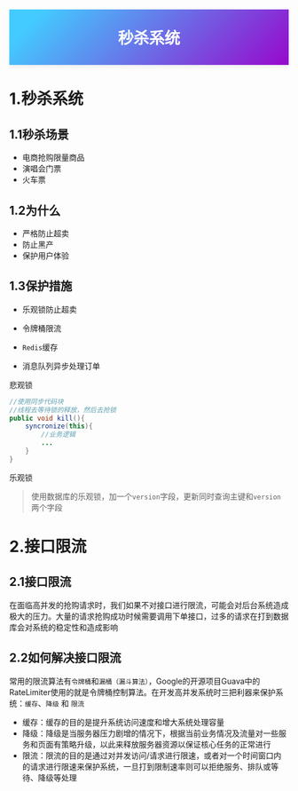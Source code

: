 <h1 style="display:flex;justify-content:center;align-items:center;color:#fff;background-image:linear-gradient( 135deg, #43CBFF 10%, #9708CC 100%);height:100px;box-shadow:0 5px 5px rgba(0,0,0,.05);">秒杀系统</h1>



# 1.秒杀系统

## 1.1秒杀场景

- 电商抢购限量商品
- 演唱会门票
- 火车票



## 1.2为什么

- 严格防止超卖
- 防止黑产
- 保护用户体验



## 1.3保护措施

- 乐观锁防止超卖
- 令牌桶限流
- `Redis`缓存

- 消息队列异步处理订单





悲观锁

```java
//使用同步代码块
//线程去等待锁的释放，然后去抢锁
public void kill(){
    syncronize(this){
        //业务逻辑
        ...
    }
}
```



乐观锁

> 使用数据库的乐观锁，加一个`version`字段，更新同时查询主键和`version`两个字段





# 2.接口限流

## 2.1接口限流

在面临高并发的抢购请求时，我们如果不对接口进行限流，可能会对后台系统造成极大的压力。大量的请求抢购成功时候需要调用下单接口，过多的请求在打到数据库会对系统的稳定性和造成影响

## 2.2如何解决接口限流

常用的限流算法有`令牌桶`和`漏桶（漏斗算法）`，Google的开源项目Guava中的RateLimiter使用的就是令牌桶控制算法。在开发高并发系统时三把利器来保护系统：`缓存`、`降级` 和 `限流` 

- 缓存：缓存的目的是提升系统访问速度和增大系统处理容量
- 降级：降级是当服务器压力剧增的情况下，根据当前业务情况及流量对一些服务和页面有策略升级，以此来释放服务器资源以保证核心任务的正常进行
- 限流：限流的目的是通过对并发访问/请求进行限速，或者对一个时间窗口内的请求进行限速来保护系统，一旦打到限制速率则可以拒绝服务、排队或等待、降级等处理